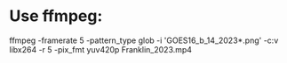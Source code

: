 # Use ffmpeg:
ffmpeg -framerate 5 -pattern_type glob -i 'GOES16_b_14_2023*.png' -c:v libx264 -r 5 -pix_fmt yuv420p Franklin_2023.mp4
